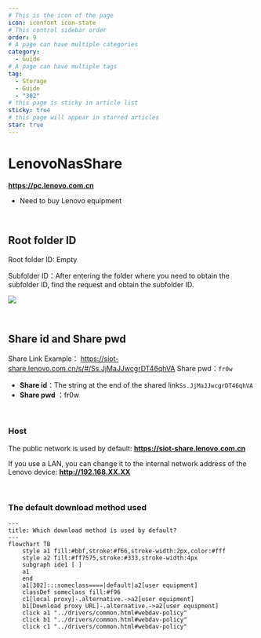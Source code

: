 ```yaml
---
# This is the icon of the page
icon: iconfont icon-state
# This control sidebar order
order: 9
# A page can have multiple categories
category:
  - Guide
# A page can have multiple tags
tag:
  - Storage
  - Guide
  - "302"
# this page is sticky in article list
sticky: true
# this page will appear in starred articles
star: true
---
```


# LenovoNasShare

**https://pc.lenovo.com.cn**

- Need to buy Lenovo equipment

<br/>



## **Root folder ID**

Root folder ID: Empty

Subfolder ID：After entering the folder where you need to obtain the subfolder ID, find the request and obtain the subfolder ID.

![](/img/drivers/lenovonasshare/lenovonasshare_fileid.png)

<br/>



## **Share id and Share pwd**

Share Link Example： https://siot-share.lenovo.com.cn/s/#/Ss.JjMaJJwcgrDT46qhVA   Share pwd：`fr0w`

- **Share id**：The string at the end of the shared link`Ss.JjMaJJwcgrDT46qhVA`
- **Share pwd** ：fr0w

<br/>



### **Host**

The public network is used by default: **https://siot-share.lenovo.com.cn**

If you use a LAN, you can change it to the internal network address of the Lenovo device: **http://192.168.XX.XX**

<br/>



### **The default download method used**

```mermaid
---
title: Which download method is used by default?
---
flowchart TB
    style a1 fill:#bbf,stroke:#f66,stroke-width:2px,color:#fff
    style a2 fill:#ff7575,stroke:#333,stroke-width:4px
    subgraph ide1 [ ]
    a1
    end
    a1[302]:::someclass====|default|a2[user equipment]
    classDef someclass fill:#f96
    c1[local proxy]-.alternative.->a2[user equipment]
    b1[Download proxy URL]-.alternative.->a2[user equipment]
    click a1 "../drivers/common.html#webdav-policy"
    click b1 "../drivers/common.html#webdav-policy"
    click c1 "../drivers/common.html#webdav-policy"
```
